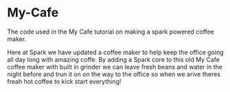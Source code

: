 My-Cafe
=======

The code used in the My Cafe tutorial on making a spark powered coffee maker.

Here at Spark we have updated a coffee maker to help keep the office going all day long with amazing coffe. By adding a Spark core to this old My Cafe coffee maker with built in grinder we can leave fresh beans and water in the night before and trun it on on the way to the office so when we arive theres freah hot coffee to kick start everything! 

